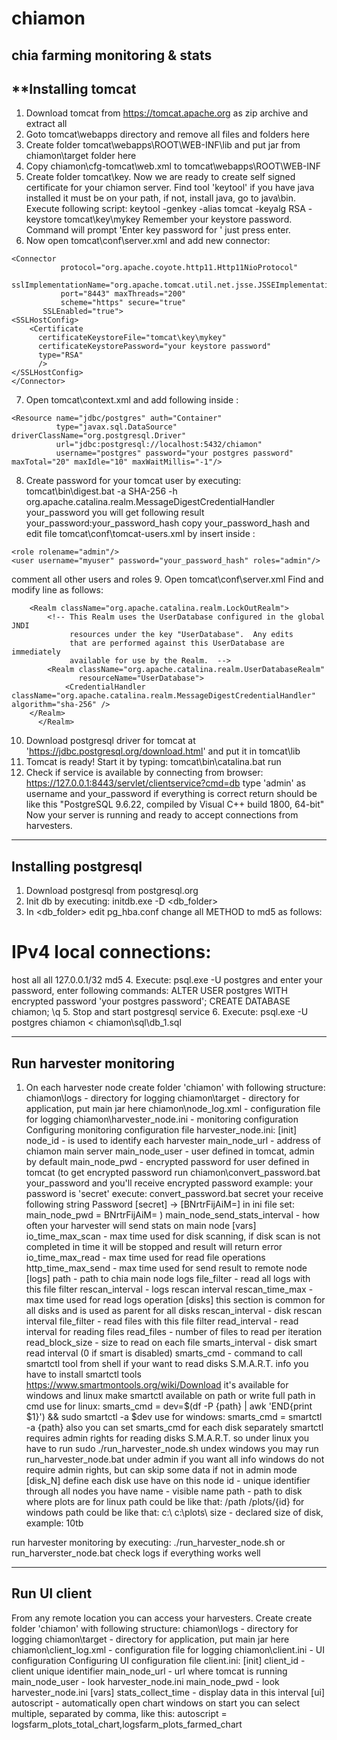 # chiamon
chia farming monitoring &amp; stats
-----------------
**Installing tomcat
-----------------
1. Download tomcat from https://tomcat.apache.org as zip archive and extract all
2. Goto tomcat\webapps directory and remove all files and folders here
3. Create folder tomcat\webapps\ROOT\WEB-INF\lib and put jar from chiamon\target folder here
4. Copy chiamon\cfg-tomcat\web.xml to tomcat\webapps\ROOT\WEB-INF
5. Create folder tomcat\key. Now we are ready to create self signed certificate for your chiamon server. Find tool 'keytool' if you have java installed it must be on your path, if not, install java, go to java\bin. Execute following script: keytool -genkey -alias tomcat -keyalg RSA -keystore tomcat\key\mykey
Remember your keystore password. Command will prompt 'Enter key password for <tomcat>' just press enter.
6. Now open tomcat\conf\server.xml and add new connector:
```
<Connector
           protocol="org.apache.coyote.http11.Http11NioProtocol"
           sslImplementationName="org.apache.tomcat.util.net.jsse.JSSEImplementation"
           port="8443" maxThreads="200"
           scheme="https" secure="true"
	   SSLEnabled="true">
<SSLHostConfig>
    <Certificate
      certificateKeystoreFile="tomcat\key\mykey"
      certificateKeystorePassword="your keystore password"
      type="RSA"
      />
</SSLHostConfig>
</Connector>
```
7. Open tomcat\context.xml and add following inside <Context>:
```  
<Resource name="jdbc/postgres" auth="Container"
          type="javax.sql.DataSource" driverClassName="org.postgresql.Driver"
          url="jdbc:postgresql://localhost:5432/chiamon"
          username="postgres" password="your postgres password" maxTotal="20" maxIdle="10" maxWaitMillis="-1"/>
```
8. Create password for your tomcat user by executing:
tomcat\bin\digest.bat -a SHA-256 -h org.apache.catalina.realm.MessageDigestCredentialHandler your_password
you will get following result your_password:your_password_hash
copy your_password_hash and edit file tomcat\conf\tomcat-users.xml by insert inside <tomcat-users>:
```
<role rolename="admin"/>
<user username="myuser" password="your_password_hash" roles="admin"/>
```
comment all other users and roles
9. Open tomcat\conf\server.xml
Find and modify line as follows:
```  
	<Realm className="org.apache.catalina.realm.LockOutRealm">
        <!-- This Realm uses the UserDatabase configured in the global JNDI
             resources under the key "UserDatabase".  Any edits
             that are performed against this UserDatabase are immediately
             available for use by the Realm.  -->
        <Realm className="org.apache.catalina.realm.UserDatabaseRealm"
               resourceName="UserDatabase">
			<CredentialHandler className="org.apache.catalina.realm.MessageDigestCredentialHandler" algorithm="sha-256" />
	</Realm>
      </Realm>
```
10. Download postgresql driver for tomcat at 'https://jdbc.postgresql.org/download.html' and put it in tomcat\lib
11. Tomcat is ready! Start it by typing: tomcat\bin\catalina.bat run
12. Check if service is available by connecting from browser:
https://127.0.0.1:8443/servlet/clientservice?cmd=db
type 'admin' as username and your_password
if everything is correct return should be like this "PostgreSQL 9.6.22, compiled by Visual C++ build 1800, 64-bit"
Now your server is running and ready to accept connections from harvesters.

---------------------
Installing postgresql
---------------------
1. Download postgresql from postgresql.org
2. Init db by executing: initdb.exe -D <db_folder>
3. In <db_folder> edit pg_hba.conf change all METHOD to md5 as follows:
# IPv4 local connections:
host    all             all             127.0.0.1/32            md5
4. Execute: psql.exe -U postgres and enter your password, enter following commands:
ALTER USER postgres WITH encrypted password 'your postgres password';
CREATE DATABASE chiamon;
\q
5. Stop and start postgresql service
6. Execute: psql.exe -U postgres chiamon < chiamon\sql\db_1.sql

------------------------
Run harvester monitoring
------------------------
1. On each harvester node create folder 'chiamon' with following structure:
chiamon\logs - directory for logging
chiamon\target - directory for application, put main jar here
chiamon\node_log.xml - configuration file for logging
chiamon\harvester_node.ini - monitoring configuration
Configuring monitoring configuration file harvester_node.ini:
[init]
node_id - is used to identify each harvester
main_node_url - address of chiamon main server
main_node_user - user defined in tomcat, admin by default
main_node_pwd - encrypted password for user defined in tomcat
(to get encrypted password run chiamon\convert_password.bat your_password and you'll receive encrypted password
example: your password is 'secret'
execute: convert_password.bat secret
your receive following string
Password [secret] -> [BNrtrFijAiM=]
in ini file set:
main_node_pwd = BNrtrFijAiM=
)
main_node_send_stats_interval - how often your harvester will send stats on main node
[vars]
io_time_max_scan - max time used for disk scanning, if disk scan is not completed in time it will be stopped and result will return error
io_time_max_read - max time used for read file operations
http_time_max_send - max time used for send result to remote node
[logs]
path - path to chia main node logs
file_filter - read all logs with this file filter
rescan_interval - logs rescan interval
rescan_time_max - max time used for read logs operation
[disks]
this section is common for all disks and is used as parent for all disks
rescan_interval - disk rescan interval
file_filter - read files with this file filter
read_interval - read interval for reading files
read_files - number of files to read per iteration
read_block_size - size to read on each file
smarts_interval - disk smart read interval (0 if smart is disabled)
smarts_cmd - command to call smartctl tool from shell
if your want to read disks S.M.A.R.T. info you have to install smartctl tools
https://www.smartmontools.org/wiki/Download
it's available for windows and linux
make smartctl available on path or write full path in cmd
use for linux:
smarts_cmd = dev=$(df -P {path} | awk 'END{print $1}') && sudo smartctl -a $dev
use for windows:
smarts_cmd = smartctl -a {path}
also you can set smarts_cmd for each disk separately
smartctl requires admin rights for reading disks S.M.A.R.T.
so under linux you have to run sudo ./run_harvester_node.sh
undex windows you may run run_harvester_node.bat under admin if you want all info
windows do not require admin rights, but can skip some data if not in admin mode
[disk_N]
define each disk use have on this node
id - unique identifier through all nodes you have
name - visible name
path - path to disk where plots are
for linux path could be like that:
/path
/plots/{id}
for windows path could be like that:
c:\\
c:\\plots\\
size - declared size of disk, example: 10tb

run harvester monitoring by executing:
./run_harvester_node.sh
or
run_harverster_node.bat
check logs if everything works well

-------------
Run UI client
-------------
From any remote location you can access your harvesters. 
Create create folder 'chiamon' with following structure:
chiamon\logs - directory for logging
chiamon\target - directory for application, put main jar here
chiamon\client_log.xml - configuration file for logging
chiamon\client.ini - UI configuration
Configuring UI configuration file client.ini:
[init]
client_id - client unique identifier
main_node_url - url where tomcat is running
main_node_user - look harvester_node.ini
main_node_pwd - look harvester_node.ini
[vars]
stats_collect_time - display data in this interval
[ui]
autoscript - automatically open chart windows on start
you can select multiple, separated by comma, like this:
autoscript = logsfarm_plots_total_chart,logsfarm_plots_farmed_chart
